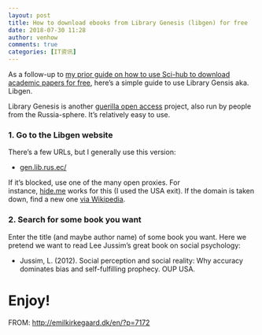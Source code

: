 ```yaml
---
layout: post
title: How to download ebooks from Library Genesis (libgen) for free
date: 2018-07-30 11:28
author: venhow
comments: true
categories: [IT资讯]
---
```

As a follow-up to <a href="http://emilkirkegaard.dk/en/?p=7165">my prior guide on how to use Sci-hub to download academic papers for free</a>, here’s a simple guide to use Library Gensis aka. Libgen.

Library Genesis is another <a href="https://openaccessmanifesto.wordpress.com/about/">guerilla open access</a> project, also run by people from the Russia-sphere. It’s relatively easy to use.

<h3>1. Go to the Libgen website</h3>

There’s a few URLs, but I generally use this version:

<ul>
    <li><a class="autohyperlink" href="http://gen.lib.rus.ec/">gen.lib.rus.ec/</a></li>
</ul>

If it’s blocked, use one of the many open proxies. For instance, <a href="https://hide.me/en/proxy">hide.me</a> works for this (I used the USA exit). If the domain is taken down, find a new one <a href="https://en.wikipedia.org/wiki/Library_Genesis">via Wikipedia</a>.

<h3>2. Search for some book you want</h3>

Enter the title (and maybe author name) of some book you want. Here we pretend we want to read Lee Jussim’s great book on social psychology:

<ul>
    <li>Jussim, L. (2012). Social perception and social reality: Why accuracy dominates bias and self-fulfilling prophecy. OUP USA.</li>
</ul>

<h1>Enjoy!</h1>

FROM: http://emilkirkegaard.dk/en/?p=7172
